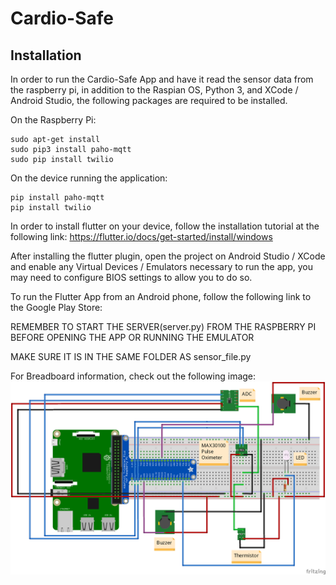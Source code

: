 # Cardio-Safe
## Installation
In order to run the Cardio-Safe App and have it read the sensor data from the raspberry pi, in addition to the Raspian OS, Python 3, and XCode / Android Studio, the following packages are required to be installed.

On the Raspberry Pi:
```
sudo apt-get install
sudo pip3 install paho-mqtt
sudo pip install twilio
```

On the device running the application:
```
pip install paho-mqtt
pip install twilio
```
In order to install flutter on your device, follow the installation tutorial at the following link:
https://flutter.io/docs/get-started/install/windows

After installing the flutter plugin, open the project on Android Studio / XCode and enable any Virtual Devices / Emulators necessary to run the app, you may need to configure BIOS settings to allow you to do so.


To run the Flutter App from an Android phone, follow the following link to the Google Play Store:

REMEMBER TO START THE SERVER(server.py) FROM THE RASPBERRY PI BEFORE OPENING THE APP OR RUNNING THE EMULATOR

MAKE SURE IT IS IN THE SAME FOLDER AS sensor_file.py

For Breadboard information, check out the following image:
![picture](DP-3_bb.png)
